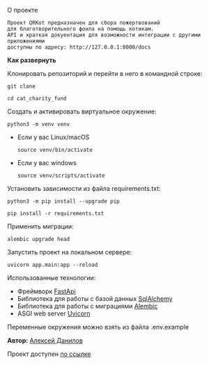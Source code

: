 О проекте
```
Проект QRKot предназначен для сбора пожертвований
для благотворительного фонла на помощь котикам.
API и краткая докуентация для возможности интеграции с другими приложениями
доступны по адресу: http://127.0.0.1:8000/docs
```


**Как развернуть**

Клонировать репозиторий и перейти в него в командной строке:

```
git clone 
```

```
cd cat_charity_fund
```

Cоздать и активировать виртуальное окружение:

```
python3 -m venv venv
```

* Если у вас Linux/macOS

    ```
    source venv/bin/activate
    ```

* Если у вас windows

    ```
    source venv/scripts/activate
    ```

Установить зависимости из файла requirements.txt:

```
python3 -m pip install --upgrade pip
```

```
pip install -r requirements.txt
```

Применить миграции:

```
alembic upgrade head
```

Запустить проект на локальном сервере:

```
uvicorn app.main:app --reload
```

Использованные технологии:
* Фреймворк [FastApi](https://fastapi.tiangolo.com/)
* Библиотека для работы с базой данных [SqlAlchemy](https://www.sqlalchemy.org/)
* Библиотека для работы с миграциями [Alembic](https://alembic.sqlalchemy.org/en/latest/)
* ASGI web server [Uvicorn](https://www.uvicorn.org/)

Переменные окружения можно взять из файла .env.example

**Автор:** [Алексей Данилов](https://github.com/AlexeyDanilov/)

Проект доступен [по ссылке](https://github.com/AlexeyDanilov/cat_charity_fund)

